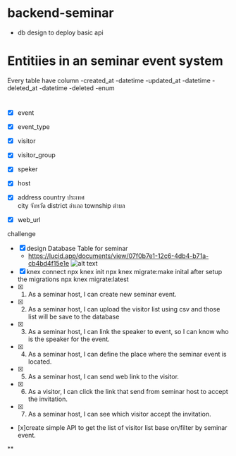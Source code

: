 # backend-seminar
- db design to deploy basic api


# Entitiies in an seminar event system
 Every table have column
    -created_at -datetime
    -updated_at -datetime
    -deleted_at -datetime
    -deleted -enum
#
* [x] event
* [x] event_type
* [x] visitor
* [x] visitor_group
* [x] speker
* [x] host
* [x] address
      country ประเทศ  
      city จังหวัด
      district อำเภอ
      township ตำบล
      
* [x] web_url



challenge
* [x] design Database Table for seminar
     - https://lucid.app/documents/view/07f0b7e1-12c6-4db4-b71a-cb4bd4f15e1e
     ![alt text](https://i.imgur.com/RF0K8ln.jpeg)
* [x] knex connect
        npx knex init
        npx knex migrate:make inital
        after setup the migrations
            npx knex migrate:latest
* [x] 1. As a seminar host, I can create new seminar event.
* [x] 2. As a seminar host, I can upload the visitor list using csv and those list will be save to the database
* [x] 3. As a seminar host, I can link the speaker to event, so I can know who is the speaker for the event.
* [x] 4. As a seminar host, I can define the place where the seminar event  is located.
* [x] 5. As a seminar host, I can send web link to the visitor.
* [x] 6. As a visitor, I can click the link that send from seminar host to accept the invitation.
* [x] 7. As a seminar host, I can see which visitor accept the invitation.

- [x]create simple API to get the list of visitor list base on/filter by seminar event.





**